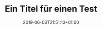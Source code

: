 ---
title: "Ein Titel für einen Test"
date: 2019-06-03T21:51:13+01:00
draft: true
hideLastModified: true
tags: ["Test1", "Test2", "Test3"]
summary: "Das ist ein Test"
showInMenu: false
---
